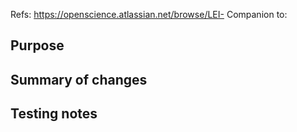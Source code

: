 <!-- 
For historical reasons, all changes intended for the International Situations Project consuming app must be targeted to 
the "ISP" branch" of this repo, rather than develop or master. Please make sure to point your PR (and submodule 
commits) at the correct branch.

This has been done to "freeze" ISP features for the shipped product, while allowing Lookit development to move forward.
-->

Refs: https://openscience.atlassian.net/browse/LEI-
Companion to: 

## Purpose


## Summary of changes


## Testing notes

